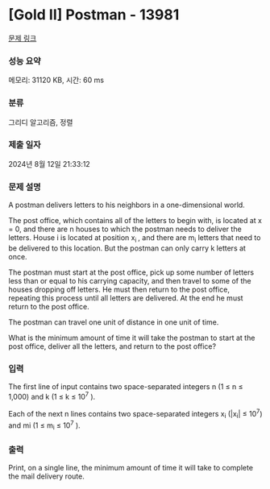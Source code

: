 # [Gold II] Postman - 13981 

[문제 링크](https://www.acmicpc.net/problem/13981) 

### 성능 요약

메모리: 31120 KB, 시간: 60 ms

### 분류

그리디 알고리즘, 정렬

### 제출 일자

2024년 8월 12일 21:33:12

### 문제 설명

<p>A postman delivers letters to his neighbors in a one-dimensional world.</p>

<p>The post office, which contains all of the letters to begin with, is located at x = 0, and there are n houses to which the postman needs to deliver the letters. House i is located at position x<sub>i </sub>, and there are m<sub>i</sub> letters that need to be delivered to this location. But the postman can only carry k letters at once.</p>

<p>The postman must start at the post office, pick up some number of letters less than or equal to his carrying capacity, and then travel to some of the houses dropping off letters. He must then return to the post office, repeating this process until all letters are delivered. At the end he must return to the post office.</p>

<p>The postman can travel one unit of distance in one unit of time.</p>

<p>What is the minimum amount of time it will take the postman to start at the post office, deliver all the letters, and return to the post office?</p>

### 입력 

 <p>The first line of input contains two space-separated integers n (1 ≤ n ≤ 1,000) and k (1 ≤ k ≤ 10<sup>7</sup> ).</p>

<p>Each of the next n lines contains two space-separated integers x<sub>i</sub> (|x<sub>i</sub>| ≤ 10<sup>7</sup>) and mi (1 ≤ m<sub>i</sub> ≤ 10<sup>7</sup> ).</p>

### 출력 

 <p>Print, on a single line, the minimum amount of time it will take to complete the mail delivery route.</p>


